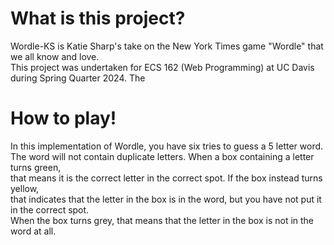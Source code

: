 # What is this project? 
Wordle-KS is Katie Sharp's take on the New York Times game "Wordle" that we all know and love.  
This project was undertaken for ECS 162 (Web Programming) at UC Davis during Spring Quarter 2024. The 

# How to play!
In this implementation of Wordle, you have six tries to guess a 5 letter word.  
The word will not contain duplicate letters. When a box containing a letter turns green,   
that means it is the correct letter in the correct spot. If the box instead turns yellow,   
that indicates that the letter in the box is in the word, but you have not put it in the correct spot.   
When the box turns grey, that means that the letter in the box is not in the word at all.  

